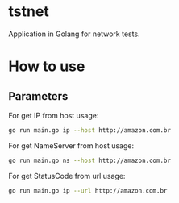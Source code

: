 # tstnet
Application in Golang for network tests.

# How to use
## Parameters

For get IP from host usage: 
```bash
go run main.go ip --host http://amazon.com.br
```

For get NameServer from host usage: 
```bash
go run main.go ns --host http://amazon.com.br
```

For get StatusCode from url usage: 
```bash
go run main.go ip --url http://amazon.com.br
```